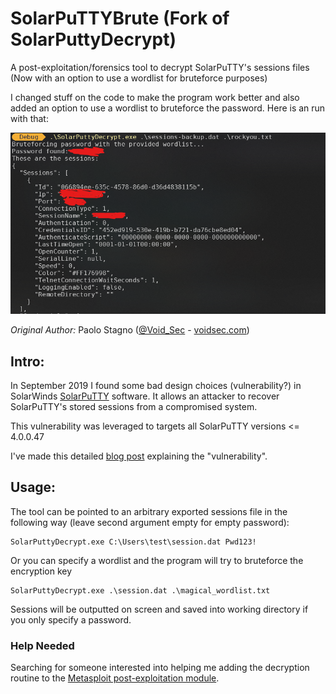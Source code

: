 # SolarPuTTYBrute (Fork of SolarPuttyDecrypt)
A post-exploitation/forensics tool to decrypt SolarPuTTY's sessions files (Now with an option to use a wordlist for bruteforce purposes)

I changed stuff on the code to make the program work better and also added an option to use a wordlist to bruteforce the password. Here is an run with that:

![Bruteforce](/img/test.png)

*Original Author:* Paolo Stagno ([@Void_Sec](https://twitter.com/Void_Sec) - [voidsec.com](https://voidsec.com))

## Intro:

In September 2019 I found some bad design choices (vulnerability?) in SolarWinds [SolarPuTTY](https://www.solarwinds.com/free-tools/solar-putty) software. It allows an attacker to recover SolarPuTTY's stored sessions from a compromised system.

This vulnerability was leveraged to targets all SolarPuTTY versions <= 4.0.0.47

I've made this detailed [blog post](https://voidsec.com/solarputtydecrypt/) explaining the "vulnerability".

## Usage:
The tool can be pointed to an arbitrary exported sessions file in the following way (leave second argument empty for empty password):
```
SolarPuttyDecrypt.exe C:\Users\test\session.dat Pwd123!
```

Or you can specify a wordlist and the program will try to bruteforce the encryption key

```
SolarPuttyDecrypt.exe .\session.dat .\magical_wordlist.txt
```

Sessions will be outputted on screen and saved into working directory if you only specify a password.

### Help Needed

Searching for someone interested into helping me adding the decryption routine to the [Metasploit post-exploitation module](solar_putty.rb).